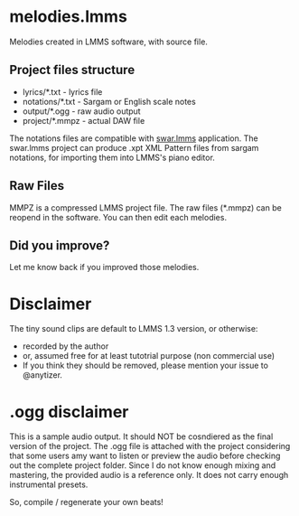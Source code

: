 # melodies.lmms
Melodies created in LMMS software, with source file.

## Project files structure
* lyrics/*.txt - lyrics file
* notations/*.txt - Sargam or English scale notes
* output/*.ogg - raw audio output
* project/*.mmpz - actual DAW file

The notations files are compatible with [swar.lmms](https://github.com/anytizer/swar.lmms) application.
The swar.lmms project can produce .xpt XML Pattern files from sargam notations, for importing them into LMMS's piano editor.

## Raw Files
MMPZ is a compressed LMMS project file.
The raw files (*.mmpz) can be reopend in the software.
You can then edit each melodies.

## Did you improve?
Let me know back if you improved those melodies.

# Disclaimer
The tiny sound clips are default to LMMS 1.3 version, or otherwise:
* recorded by the author
* or, assumed free for at least tutotrial purpose (non commercial use)
* If you think they should be removed, please mention your issue to @anytizer.

# .ogg disclaimer
This is a sample audio output. It should NOT be cosndiered as the final version of the project. The .ogg file is attached with the project considering that some users amy want to listen or preview the audio before checking out the complete project folder. Since I do not know enough mixing and mastering, the provided audio is a reference only. It does not carry enough instrumental presets.

So, compile / regenerate your own beats!

